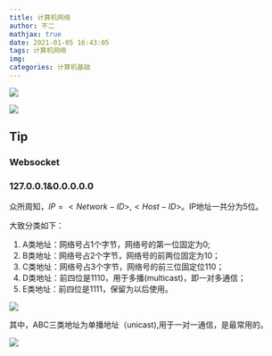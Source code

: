 ```yaml
---
title: 计算机网络
author: 不二
mathjax: true
date: 2021-01-05 16:43:05
tags: 计算机网络
img:
categories: 计算机基础
---
```


![](https://cdn.jsdelivr.net/gh/weiyouwozuiku/buerlog_img/BlogImage/%E8%AE%A1%E7%AE%97%E6%9C%BA%E7%BD%91%E7%BB%9C_%E7%BD%91%E7%BB%9C%E9%80%9A%E8%AE%AF%E5%8D%8F%E8%AE%AE%E5%85%B3%E7%B3%BB%E5%9B%BE2020%E7%89%88.png)

![](https://cdn.jsdelivr.net/gh/weiyouwozuiku/buerlog_img/BlogImage/%E8%AE%A1%E7%AE%97%E6%9C%BA%E7%BD%91%E7%BB%9C_TCP-IP%E5%8D%8F%E8%AE%AE%E5%85%B3%E7%B3%BB%E5%9B%BE.png)

## Tip

### Websocket

### 127.0.0.1&0.0.0.0.0

众所周知，$IP=<Network-ID>,<Host-ID>$。IP地址一共分为5位。

大致分类如下：

1. A类地址：网络号占1个字节，网络号的第一位固定为0;
2. B类地址：网络号占2个字节，网络号的前两位固定为10；
3. C类地址：网络号占3个字节，网络号的前三位固定位110；
4. D类地址：前四位是1110，用于多播\(multicast\)，即一对多通信；
5. E类地址：前四位是1111，保留为以后使用。

![](https://cdn.jsdelivr.net/gh/weiyouwozuiku/buerlog_img/BlogImage/%E8%AE%A1%E7%AE%97%E6%9C%BA%E7%BD%91%E7%BB%9C_IP%E5%9C%B0%E5%9D%80%E5%88%86%E7%B1%BB.png)

其中，ABC三类地址为单播地址（unicast),用于一对一通信，是最常用的。

![](https://cdn.jsdelivr.net/gh/weiyouwozuiku/buerlog_img/BlogImage/%E8%AE%A1%E7%AE%97%E6%9C%BA%E7%BD%91%E7%BB%9C_IP%E5%9C%B0%E5%9D%80%E5%88%92%E5%88%86.jpg)